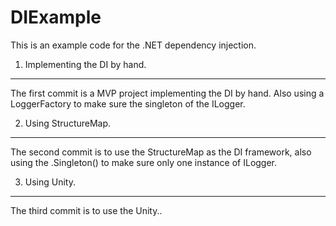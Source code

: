 DIExample
=========

This is an example code for the .NET dependency injection.

1. Implementing the DI by hand.
------
The first commit is a MVP project implementing the DI by hand. 
Also using a LoggerFactory to make sure the singleton of the ILogger.

2. Using StructureMap.
------
The second commit is to use the StructureMap as the DI framework, 
also using the .Singleton() to make sure only one instance of ILogger.

3. Using Unity.
------
The third commit is to use the Unity..
